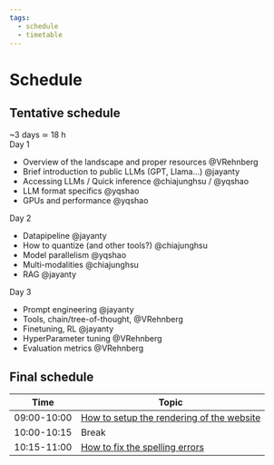 ```yaml
---
tags:
  - schedule
  - timetable
---
```


# Schedule

## Tentative schedule

~3 days ≃ 18 h  
Day 1  
* Overview of the landscape and proper resources @VRehnberg  
* Brief introduction to public LLMs (GPT, Llama...) @jayanty  
* Accessing LLMs / Quick inference @chiajunghsu / @yqshao  
* LLM format specifics @yqshao  
* GPUs and performance @yqshao  

Day 2  
* Datapipeline @jayanty  
* How to quantize (and other tools?) @chiajunghsu  
* Model parallelism @yqshao  
* Multi-modalities @chiajunghsu  
* RAG @jayanty  

Day 3  
* Prompt engineering @jayanty  
* Tools, chain/tree-of-thought, @VRehnberg  
* Finetuning, RL @jayanty  
* HyperParameter tuning @VRehnberg  
* Evaluation metrics @VRehnberg  

## Final schedule

 Time       | Topic
------------|-----------------------------------------------------------------
09:00-10:00 | [How to setup the rendering of the website](day1/how_to_setup_website_rendering/README.md)
10:00-10:15 | Break
10:15-11:00 | [How to fix the spelling errors](day1/how_to_fix_spelling_errors/README.md)
